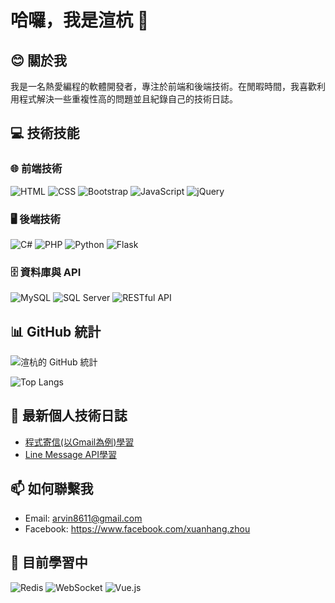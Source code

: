 # 哈囉，我是渲杭 👋

## :blush: 關於我
我是一名熱愛編程的軟體開發者，專注於前端和後端技術。在閒暇時間，我喜歡利用程式解決一些重複性高的問題並且紀錄自己的技術日誌。

## 💻 技術技能

### 🌐 前端技術  
![HTML](https://img.shields.io/badge/HTML5-E34F26?style=flat-square&logo=html5&logoColor=white) ![CSS](https://img.shields.io/badge/CSS3-1572B6?style=flat-square&logo=css3&logoColor=white) ![Bootstrap](https://img.shields.io/badge/Bootstrap-7952B3?style=flat-square&logo=bootstrap&logoColor=white) ![JavaScript](https://img.shields.io/badge/JavaScript-F7DF1E?style=flat-square&logo=javascript&logoColor=black) ![jQuery](https://img.shields.io/badge/jQuery-0769AD?style=flat-square&logo=jquery&logoColor=white)

### 🖥 後端技術  
![C#](https://img.shields.io/badge/C%23-239120?style=flat-square&logo=csharp&logoColor=white) ![PHP](https://img.shields.io/badge/PHP-777BB4?style=flat-square&logo=php&logoColor=white) ![Python](https://img.shields.io/badge/Python-3776AB?style=flat-square&logo=python&logoColor=white) ![Flask](https://img.shields.io/badge/Flask-000000?style=flat-square&logo=flask&logoColor=white)  

### 🗄 資料庫與 API  
![MySQL](https://img.shields.io/badge/MySQL-4479A1?style=flat-square&logo=mysql&logoColor=white) ![SQL Server](https://img.shields.io/badge/Microsoft%20SQL%20Server-CC2927?style=flat-square&logo=microsoftsqlserver&logoColor=white) ![RESTful API](https://img.shields.io/badge/RESTful%20API-4CAF50?style=flat-square&logo=api&logoColor=white)

## 📊 GitHub 統計
![渲杭的 GitHub 統計](https://github-readme-stats.vercel.app/api?username=bro278911&show_icons=true&theme=radical&count_private=true)

![Top Langs](https://github-readme-stats.vercel.app/api/top-langs/?username=bro278911&layout=compact&theme=radical&langs_count=8)

## 📝 最新個人技術日誌
- [程式寄信(以Gmail為例)學習](<https://hackmd.io/@ArvinZhou/H1H7V9CN1e>)
- [Line Message API學習](<https://hackmd.io/@ArvinZhou/B1G_OQEEyl>)

## 📫 如何聯繫我
- Email: arvin8611@gmail.com
- Facebook: https://www.facebook.com/xuanhang.zhou

## 🚀 目前學習中  
![Redis](https://img.shields.io/badge/Redis-DC382D?style=flat-square&logo=redis&logoColor=white) ![WebSocket](https://img.shields.io/badge/WebSocket-000000?style=flat-square&logo=websocket&logoColor=white) ![Vue.js](https://img.shields.io/badge/Vue.js-4FC08D?style=flat-square&logo=vue.js&logoColor=white)
